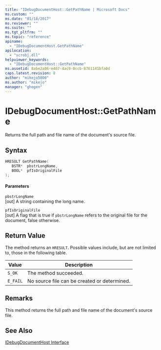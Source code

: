 ```yaml
---
title: "IDebugDocumentHost::GetPathName | Microsoft Docs"
ms.custom: ""
ms.date: "01/18/2017"
ms.reviewer: ""
ms.suite: ""
ms.tgt_pltfrm: ""
ms.topic: "reference"
apiname: 
  - "IDebugDocumentHost.GetPathName"
apilocation: 
  - "scrobj.dll"
helpviewer_keywords: 
  - "IDebugDocumentHost::GetPathName"
ms.assetid: 8abe2a86-e467-4ac9-8ccb-8761141bfa0d
caps.latest.revision: 8
author: "mikejo5000"
ms.author: "mikejo"
manager: "ghogen"
---
```

# IDebugDocumentHost::GetPathName
Returns the full path and file name of the document's source file.  
  
## Syntax  
  
```cpp
HRESULT GetPathName(  
   BSTR*  pbstrLongName,  
   BOOL*  pfIsOriginalFile  
);  
```  
  
#### Parameters  
 `pbstrLongName`  
 [out] A string containing the long name.  
  
 `pfIsOriginalFile`  
 [out] A flag that is true if `pbstrLongName` refers to the original file for the document, false otherwise.  
  
## Return Value  
 The method returns an `HRESULT`. Possible values include, but are not limited to, those in the following table.  
  
|Value|Description|  
|-----------|-----------------|  
|`S_OK`|The method succeeded.|  
|`E_FAIL`|No source file can be created or determined.|  
  
## Remarks  
 This method returns the full path and file name of the document's source file.  
  
## See Also  
 [IDebugDocumentHost Interface](../../winscript/reference/idebugdocumenthost-interface.md)